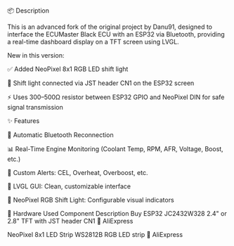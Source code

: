 📦 Description

This is an advanced fork of the original project by Danu91, designed to interface the ECUMaster Black ECU with an ESP32 via Bluetooth, providing a real-time dashboard display on a TFT screen using LVGL.

New in this version:

✅ Added NeoPixel 8x1 RGB LED shift light

🔧 Shift light connected via JST header CN1 on the ESP32 screen

⚡ Uses 300–500Ω resistor between ESP32 GPIO and NeoPixel DIN for safe signal transmission

✨ Features

🔄 Automatic Bluetooth Reconnection

📊 Real-Time Engine Monitoring (Coolant Temp, RPM, AFR, Voltage, Boost, etc.)

🚨 Custom Alerts: CEL, Overheat, Overboost, etc.

🎨 LVGL GUI: Clean, customizable interface

🌈 NeoPixel RGB Shift Light: Configurable visual indicators

🧰 Hardware Used
Component	Description	Buy
ESP32 JC2432W328	2.4" or 2.8" TFT with JST header CN1	🛒 AliExpress

NeoPixel 8x1 LED Strip	WS2812B RGB LED strip	🛒 AliExpress
